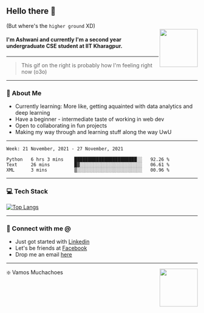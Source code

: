 ## Hello there 👋
(But where's the `higher ground` XD)
<br>
<img align="right" height = "100" width = "100" src="./svg/giphy.webp">   
#### I'm Ashwani and currently I'm a second year undergraduate CSE student at IIT Kharagpur.
---
> This gif on the right is probably how I'm feeling right now (o3o)
---
### 🥔 About Me
* Currently learning: More like, getting aquainted with data analytics and deep learning
* Have a beginner - intermediate taste of working in web dev
* Open to collaborating in fun projects
* Making my way through and learning stuff along the way UwU   
---
<!--START_SECTION:waka-->
```text
Week: 21 November, 2021 - 27 November, 2021

Python   6 hrs 3 mins    ███████████████████████░░   92.26 % 
Text     26 mins         █▓░░░░░░░░░░░░░░░░░░░░░░░   06.61 % 
XML      3 mins          ▒░░░░░░░░░░░░░░░░░░░░░░░░   00.96 % 
```
<!--END_SECTION:waka-->

---
### 💻 Tech Stack
[![Top Langs](https://github-readme-stats.vercel.app/api/top-langs/?username=sneaky-potato&layout=compact)](https://github.com/anuraghazra/github-readme-stats)

---
### 🤝 Connect with me @
* Just got started with [Linkedin](https://www.linkedin.com/in/ashwani-kumar-kamal-774460212/)
* Let's be friends at [Facebook](https://www.facebook.com/ashwani.kamal.3979/)
* Drop me an email [here](mailto:rajivkamal.im421@gmail.com)   
---
<img align = "right" height = "100" width = "100" src="https://media.giphy.com/media/LwHaQCGZMdD9Ghalrl/giphy.gif">   

❇️ Vamos Muchachoes
